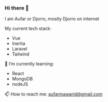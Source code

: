 ### Hi there 👋

I am Aufar or Djorro, mostly Djorro on internet

My current tech stack:
- Vue
- Inertia
- Laravel
- Tailwind

🌱 I’m currently learning:
- React
- MongoDB
- nodeJS


📫 How to reach me: aufarmawarid@gmail.com

